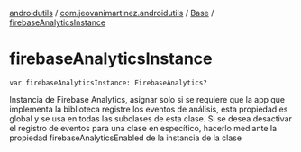 [androidutils](../../index.md) / [com.jeovanimartinez.androidutils](../index.md) / [Base](index.md) / [firebaseAnalyticsInstance](./firebase-analytics-instance.md)

# firebaseAnalyticsInstance

`var firebaseAnalyticsInstance: FirebaseAnalytics?`

Instancia de Firebase Analytics, asignar solo si se requiere que la app que implementa la biblioteca registre
los eventos de análisis, esta propiedad es global y se usa en todas las subclases de esta clase. Si se desea
desactivar el registro de eventos para una clase en específico, hacerlo mediante la propiedad firebaseAnalyticsEnabled
de la instancia de la clase


